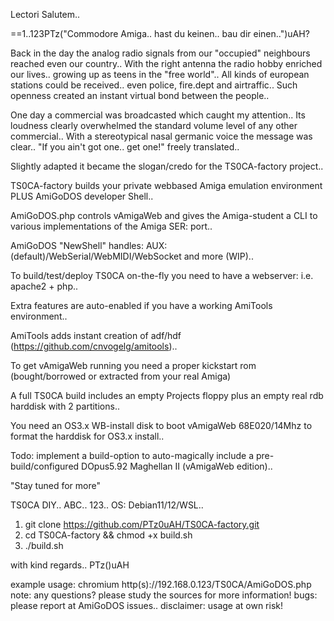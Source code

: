 Lectori Salutem..

==1..123PTz("Commodore Amiga.. hast du keinen.. bau dir einen..")uAH?

Back in the day the analog radio signals from our "occupied" neighbours reached even our country..
With the right antenna the radio hobby enriched our lives.. growing up as teens in the "free world"..
All kinds of european stations could be received.. even police, fire.dept and airtraffic..
Such openness created an instant virtual bond between the people..

One day a commercial was broadcasted which caught my attention..
Its loudness clearly overwhelmed the standard volume level of any other commercial..
With a stereotypical nasal germanic voice the message was clear.. "If you ain't got one.. get one!" freely translated..

Slightly adapted it became the slogan/credo for the TS0CA-factory project..

TS0CA-factory builds your private webbased Amiga emulation environment PLUS AmiGoDOS developer Shell..

AmiGoDOS.php controls vAmigaWeb and gives the Amiga-student a CLI to various implementations of the Amiga SER: port..

AmiGoDOS "NewShell" handles: AUX:(default)/WebSerial/WebMIDI/WebSocket and more (WIP)..

To build/test/deploy TS0CA on-the-fly you need to have a webserver: i.e. apache2 + php..

Extra features are auto-enabled if you have a working AmiTools environment..

AmiTools adds instant creation of adf/hdf (https://github.com/cnvogelg/amitools)..

To get vAmigaWeb running you need a proper kickstart rom (bought/borrowed or extracted from your real Amiga)

A full TS0CA build includes an empty Projects floppy plus an empty real rdb harddisk with 2 partitions..

You need an OS3.x WB-install disk to boot vAmigaWeb 68E020/14Mhz to format the harddisk for OS3.x install..

Todo: implement a build-option to auto-magically include a pre-build/configured DOpus5.92 Maghellan II (vAmigaWeb edition)..

"Stay tuned for more"

TS0CA DIY.. ABC.. 123.. OS: Debian11/12/WSL..
1) git clone https://github.com/PTz0uAH/TS0CA-factory.git
2) cd TS0CA-factory && chmod +x build.sh
3) ./build.sh

with kind regards.. PTz()uAH

example usage: chromium http(s)://192.168.0.123/TS0CA/AmiGoDOS.php
note: any questions? please study the sources for more information!
bugs: please report at AmiGoDOS issues..
disclaimer: usage at own risk!
